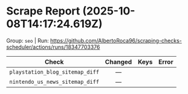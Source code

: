 # Scrape Report (2025-10-08T14:17:24.619Z)

Group: `seo`  |  Run: https://github.com/AlbertoRoca96/scraping-checks-scheduler/actions/runs/18347703376

| Check | Changed | Keys | Error |
|---|:---:|:--|:--|
| `playstation_blog_sitemap_diff` | — |  |  |
| `nintendo_us_news_sitemap_diff` | — |  |  |
